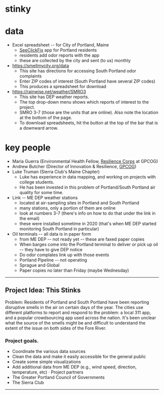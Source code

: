 # stinky

# data

* Excel spreadsheet -- for City of Portland, Maine
  * [SeeClickFix](https://seeclickfix.com/portland_2) app for Portland residents
  * residents add odor reports with the app
  * these are collected by the city and sent (to us) monthly
* https://smellmycity.org/data
  * This site has directions for accessing South Portland odor complaints
  * Enter ZIP codes of interest (South Portland have several ZIP codes) 
  * This produces a spreadsheet for download
* https://rainwise.net/weather/SMRO3
  * This site has DEP weather reports. 
  * The top drop-down menu shows which reports of interest to the project. 
  * SMRO 3-7 (those are the units that are online). Also note the location at the bottom of the page. 
  * To download spreadsheets, hit the button at the top of the bar that is a downward arrow.

# key people

* Maria Guerra (Environmental Health Fellow, [Resilience Corps](https://www.gpcog.org/472/Resilience-Corps) at GPCOG)
* Andrew Butcher (Director of Innovation & Resilience, [GPCOG](https://www.gpcog.org))
* Luke Truman (Sierra Club's Maine Chapter)
  * Luke has experience in data mapping, and working on projects with college students.
  * He has been invested in this problem of Portland/South Portland air quality for some time.
* Link -- ME DEP weather stations
  * located at air-sampling sites in Portland and South Portland
  * many stations, only a portion of them are online
  * look at numbers 3-7 (there's info on how to do that under the link in the email)
  * these were installed sometime in 2020 (that's when ME DEP started monitoring South Portland in particular)
* Oil terminals -- all data is in paper form
  * from ME DEP -- not ready yet -- these are faxed paper copies
  * When barges come into the Portland terminal to deliver or pick up oil -- they have to give DEP notice
  * Do odor complates link up with those events
  * Portland Pipeline -- not operating
  * Sprague and Global
  * Paper copies  no later than Friday (maybe Wednesday)

---

## Project Idea: This Stinks

Problem: Residents of Portland and South Portland have been reporting disruptive smells in the air on certain days of the year. The cities use different platforms to report and respond to the problem: a local 311 app, and a popular crowdsourcing app used across the nation. It's been unclear what the source of the smells might be and difficult to understand the extent of the issue on both sides of the Fore River.

### Project goals.

* Coordinate the various data sources
* Clean the data and make it easily accessible for the general public
* Create some simple visualizations
* Add additional data from ME DEP (e.g., wind speed, direction, temperature, etc)
· Project partners
* The Greater Portland Council of Governments
* The Sierra Club

---
